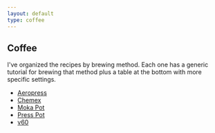 ```yaml
---
layout: default
type: coffee
---
```


## Coffee ##

I've organized the recipes by brewing method. Each one has a generic tutorial
for brewing that method plus a table at the bottom with more specific settings.

 - [Aeropress](aeropress.html)
 - [Chemex](chemex.html)
 - [Moka Pot](moka_pot.html)
 - [Press Pot](press_pot.html)
 - [v60](v60.html)
